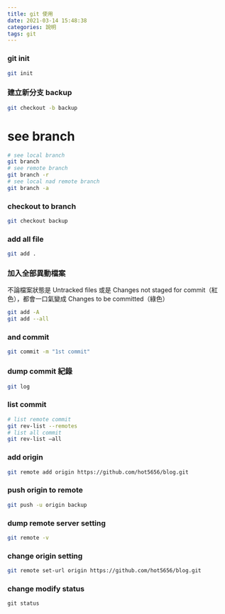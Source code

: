 ```yaml
---
title: git 使用
date: 2021-03-14 15:48:38
categories: 說明
tags: git
---
```


### git init
``` bash
git init
```

### 建立新分支 backup
``` bash
git checkout -b backup
```

# see branch
``` bash
# see local branch
git branch
# see remote branch
git branch -r
# see local nad remote branch
git branch -a
```

### checkout to branch
``` bash
git checkout backup
```

### add all file
``` bash
git add .
```

### 加入全部異動檔案
不論檔案狀態是 Untracked files 或是 Changes not staged for commit（紅色），都會一口氣變成 Changes to be committed（綠色）
``` bash
git add -A
git add --all 
```

### and commit
``` bash
git commit -m "1st commit"
```

### dump commit 紀錄
``` bash
git log
```

### list commit
``` bash
# list remote commit
git rev-list --remotes
# list all commit
git rev-list –all
```

### add origin
``` bash
git remote add origin https://github.com/hot5656/blog.git
```

### push origin to remote
``` bash
git push -u origin backup
```

### dump remote server setting
``` bash
git remote -v
```

### change origin setting
``` bash
git remote set-url origin https://github.com/hot5656/blog.git
```

### change modify status
```
git status
```




